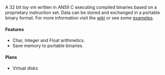 A 32 bit toy vm written in ANSII C executing compiled binaries based on a proprietary instruction set. Data can be stored and exchanged in a portable binary format. For more information visit the [wiki](https://github.com/zarat/vm/wiki) or see some [examples](https://github.com/zarat/vm/tree/main/examples).

#### Features
* Char, Integer and Float arithmetics.
* Save memory to portable binaries.

#### Plans
* Virtual disks
